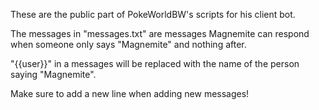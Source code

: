 These are the public part of PokeWorldBW's scripts for his client bot.

The messages in "messages.txt" are messages Magnemite can respond when someone only says "Magnemite" and nothing after.

"{{user}}" in a messages will be replaced with the name of the person saying "Magnemite".

Make sure to add a new line when adding new messages!
